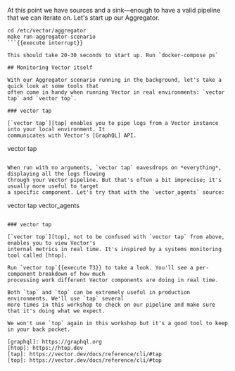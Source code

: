 At this point we have sources and a sink—enough to have a valid pipeline that we can iterate on.
Let's start up our Aggregator.

```
cd /etc/vector/aggregator
make run-aggregator-scenario
```{{execute interrupt}}

This should take 20-30 seconds to start up. Run `docker-compose ps`

## Monitoring Vector itself

With our Aggregator scenario running in the background, let's take a quick look at some tools that
often come in handy when running Vector in real environments: `vector tap` and `vector top`.

### vector tap

[`vector tap`][tap] enables you to pipe logs from a Vector instance into your local environment. It
communicates with Vector's [GraphQL] API.

```
vector tap
```{{execute T2}}

When run with no arguments, `vector tap` eavesdrops on *everything*, displaying all the logs flowing
through your Vector pipeline. But that's often a bit imprecise; it's usually more useful to target
a specific component. Let's try that with the `vector_agents` source:

```
vector tap vector_agents
```

### vector top

[`vector top`][top], not to be confused with `vector tap` from above, enables you to view Vector's
internal metrics in real time. It's inspired by a systems monitoring tool called [htop].

Run `vector top`{{execute T3}} to take a look. You'll see a per-component breakdown of how much
processing work different Vector components are doing in real time.

Both `tap` and `top` can be extremely useful in production environments. We'll use `tap` several
more times in this workshop to check on our pipeline and make sure that it's doing what we expect.

We won't use `top` again in this workshop but it's a good tool to keep in your back pocket.

[graphql]: https://graphql.org
[htop]: https://htop.dev
[tap]: https://vector.dev/docs/reference/cli/#tap
[top]: https://vector.dev/docs/reference/cli/#top
```
